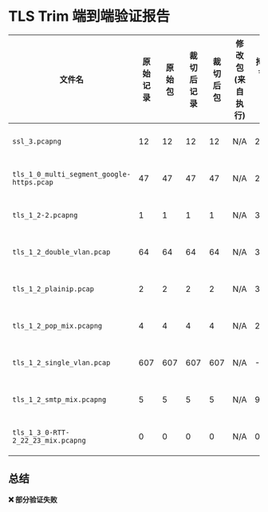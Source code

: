 # TLS Trim 端到端验证报告

| 文件名 | 原始记录 | 原始包 | 裁切后记录 | 裁切后包 | 修改包(来自执行) | 掩码字节(来自验证) | 验证状态 |
|---|---|---|---|---|---|---|---|
| `ssl_3.pcapng` | 12 | 12 | 12 | 12 | N/A | 2267 | **✅ 通过** |
| `tls_1_0_multi_segment_google-https.pcap` | 47 | 47 | 47 | 47 | N/A | 22424 | **✅ 通过** |
| `tls_1_2-2.pcapng` | 1 | 1 | 1 | 1 | N/A | 36 | **✅ 通过** |
| `tls_1_2_double_vlan.pcap` | 64 | 64 | 64 | 64 | N/A | 34573 | **✅ 通过** |
| `tls_1_2_plainip.pcap` | 2 | 2 | 2 | 2 | N/A | 301 | **✅ 通过** |
| `tls_1_2_pop_mix.pcapng` | 4 | 4 | 4 | 4 | N/A | 272 | **✅ 通过** |
| `tls_1_2_single_vlan.pcap` | 607 | 607 | 607 | 607 | N/A | -1 | **❌ 失败** |
| `tls_1_2_smtp_mix.pcapng` | 5 | 5 | 5 | 5 | N/A | 992 | **✅ 通过** |
| `tls_1_3_0-RTT-2_22_23_mix.pcapng` | 0 | 0 | 0 | 0 | N/A | 0 | **✅ 通过** |

## 总结

**❌ 部分验证失败**
